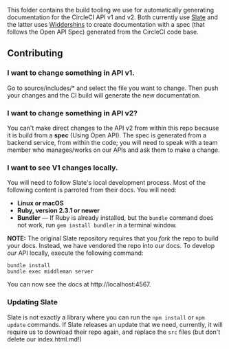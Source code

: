 This folder contains the build tooling we use for automatically generating
documentation for the CircleCI API v1 and v2. Both currently use
[Slate](https://github.com/slatedocs/slate) and the latter uses
[Widdershins](https://github.com/Mermade/widdershins) to create documentation
with a spec (that follows the Open API Spec) generated from the CircleCI code
base.

## Contributing

### I want to change something in API v1.

Go to source/includes/* and select the file you want to change. Then push your
changes and the CI build will generate the new documentation.

### I want to change something in API v2?

You can't make direct changes to the API v2 from within this repo because it is
build from a **spec** (Using Open API). The spec is generated from a backend
service, from within the code; you will need to speak with a team member who
manages/works on our APIs and ask them to make a change.

### I want to see V1 changes locally.

You will need to follow Slate's local development process. Most of the following content
is parroted from their docs. You will need:

 - **Linux or macOS**
 - **Ruby, version 2.3.1 or newer**
 - **Bundler** — If Ruby is already installed, but the `bundle` command does not
   work, run `gem install bundler` in a terminal window.

**NOTE:** The original Slate repository requires that you _fork_ the repo to
build your docs. Instead, we have vendored the repo into _our_ docs. To develop
_our_ API locally, execute the following command:

```shell
bundle install
bundle exec middleman server
```

You can now see the docs at http://localhost:4567.

### Updating Slate

Slate is not exactly a library where you can run the `npm install` or `npm update` commands. If
Slate releases an update that we need, currently, it will require us to download
their repo again, and replace the `src` files (but don't delete our
index.html.md!)
